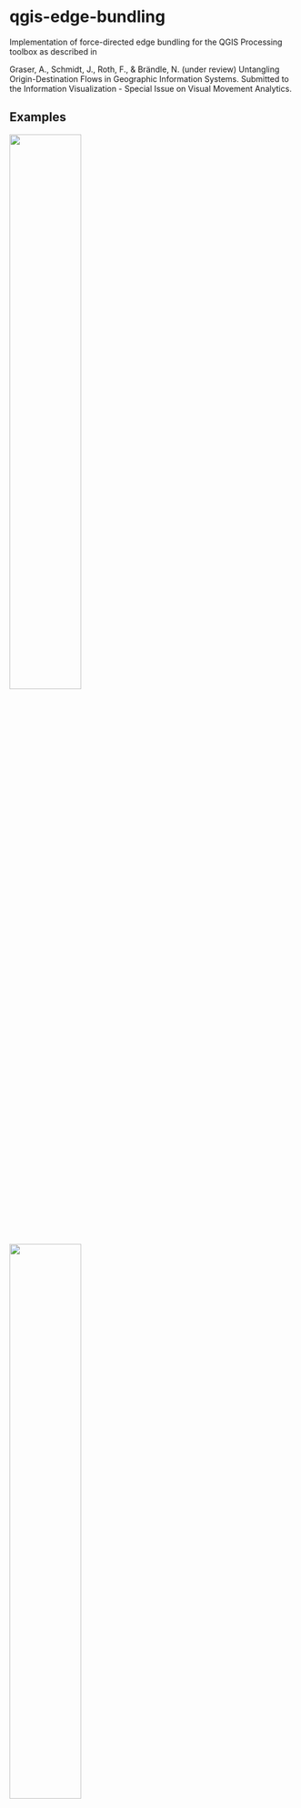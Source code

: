 # qgis-edge-bundling

Implementation of force-directed edge bundling for the QGIS Processing toolbox as described in 

Graser, A., Schmidt, J., Roth, F., & Brändle, N. (under review) Untangling Origin-Destination Flows in Geographic Information Systems. Submitted to the Information Visualization - Special Issue on Visual Movement Analytics.

## Examples

<img src="https://raw.githubusercontent.com/dts-ait/qgis-edge-bundling/master/images/edge_bundling_gulls.png" width="50%">
<img src="https://raw.githubusercontent.com/dts-ait/qgis-edge-bundling/master/images/edge_bundling_us_migration.png" width="50%">
<img src="https://raw.githubusercontent.com/dts-ait/qgis-edge-bundling/master/images/edge_bundling_vienna.png" width="50%">
<img src="https://raw.githubusercontent.com/dts-ait/qgis-edge-bundling/master/images/edge_bundling_flights.png" width="50%">
